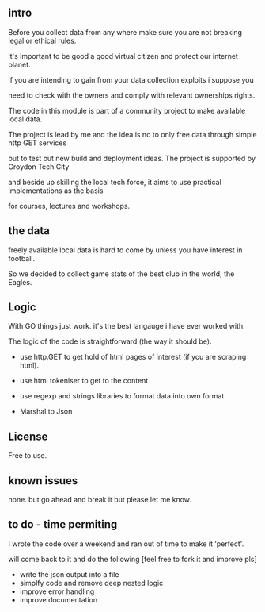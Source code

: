 
## intro

Before you collect data from any where make sure you are not breaking legal or ethical rules.

it's important to be good a good  virtual  citizen and protect our internet planet.

if you are intending to gain from your data collection exploits i suppose  you

need to check with the owners and comply with relevant ownerships rights.

The code in this module  is part of a community project to make available local data.

The project is lead by me and the idea is no to only free data through simple http GET services

but to test out new build and deployment ideas. The project is supported by Croydon Tech City

and beside up skilling the local tech force, it aims to use practical implementations as the basis

for courses, lectures and workshops.


## the data


freely available local data is hard to come by unless you have interest in football.

So we decided to collect game stats of the best club in the world; the Eagles.



## Logic

With GO things just work. it's the best langauge i have ever worked with.

The logic of the code is straightforward     (the way it should be).

- use http.GET to get hold of html pages of interest (if you are scraping html).

- use html tokeniser to get to the content

- use regexp and strings libraries to format data into own format

- Marshal to Json

## License

Free to use.

## known issues

none. but go  ahead and break it but please let me know.

## to do - time permiting

I wrote the code over a weekend and ran out of time to make it 'perfect'.

will come back to it and do the following [feel free to fork it and improve pls]

 - write the json output into a file
 - simplfy code and remove deep nested logic
 - improve error handling
 - improve documentation

